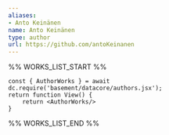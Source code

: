 ```yaml
---
aliases:
- Anto Keinänen
name: Anto Keinänen
type: author
url: https://github.com/antoKeinanen
---
```



%% WORKS_LIST_START %%

```datacorejsx
const { AuthorWorks } = await dc.require('basement/datacore/authors.jsx');
return function View() {
    return <AuthorWorks/>
}
```
%% WORKS_LIST_END %%